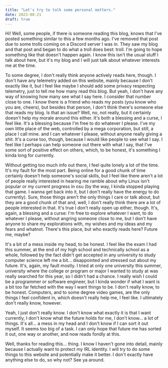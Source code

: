 ```yaml
---
title: "Let's try to talk some personal matters."
date: 2023-08-21
draft: true
---
```


Hi! Well, some people, if there is someone reading this blog, knows that I've posted something similar to this a few months ago. I've removed that post due to some trolls coming on a Discord server I was in. They saw my blog and that post and began to do what a troll does best: troll. I'm going to hope something like that doesn't happen again. I know this isn't the usual stuff I talk about here, but it's my blog and I will just talk about whatever interests me at the time.

To some degree, I don't really think anyone actively reads here, though. I don't have any telemetry added on this website, mainly because I don't exactly like it, but I feel like maybe I should add some privacy respecting telemetry, just to tell me how many read this blog. But yeah, I don't have any way of knowing how many see what I say here. I consider that number close to one. I know there is a friend who reads my posts (you know who you are, cheers), but besides that person, I don't think there's someone else that reads my blog. Is that an issue? Well, no, not really, but it certainly doesn't help my morale around this either. It's both a blessing and a curse, I feel like. It's a blessing because I'm free to do whatever I please. I've my own little place of the web, controlled by a mega corporation, but still, a place I call mine. and I can whatever I please, without anyone really giving a shit. It's a curse too, though, because I would like people to see what I say. I feel like I perhaps can help someone out there with what I say, that I've some sort of positive effect on others, which, to be honest, it's something I kinda long for currently.

Without getting too much info out there, I feel quite lonely a lot of the time. It's my fault for the most part. Being online for a good chunk of time certainly doesn't help someone's social skills, but I feel like there aren't a lot of people really interested in hearing me ramble about why Linux isn't popular or my current progress in osu (by the way, I kinda stopped playing that game. I wanna get back into it, but I don't really have the energy to do currently). Sure, those things aren't the only things I care or talk about, but they are a good chunk of that and, well, I don't really think there are a lot of people interested in that. It's true I don't really open up either, though. It's, again, a blessing and a curse: I'm free to explore whatever I want, to do whatever I please, without angring someone close to me, but I don't have anyone to share my explorations with, my wishes and my ideas and my fears and whatnot. There's this place, but who exactly reads here? Future me, maybe?

It's a bit of a mess inside my head, to be honest. I feel like the exam I had this summer, at the end of my high school and technically school as a whole, followed by the fact didn't get accepted in any university to study computer science left me a bit... disappointed and stressed out about my future. It's, again, my fault mostly. I tried at only one university this summer, university where the college or program or major I wanted to study at was really searched for this year, so I didn't had a chance. I really wish I could be a programmer or software engineer, but I kinda wonder if what I want is a bit too far fetched with the way I want things to be. I don't really know, to be honest. Computers, and to some degree video games, are the only things I feel confident in, which doesn't really help me, I feel like. I ultimately don't really know, however.

Yeah, I just don't really know. I don't know what exactly it is that I want currently, I don't know what the future holds for me, I don't know... a lot of things. It's all... a mess in my head and I don't know if I can sort it out myself. It seems too big of a task. I can only hope that future me has sorted it out, one way or another, and now reads fondly at this.

Well, thanks for reading this... thing. I know I haven't gone into detail, mainly because I actually want to protect my IRL identity. I will try to do some things to this website and potentially make it better. I don't exactly have anything else to do, so why not? See ya around.

